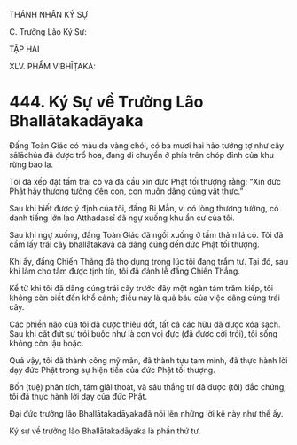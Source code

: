 THÁNH NHÂN KÝ SỰ

C. Trưởng Lão Ký Sự:

TẬP HAI

XLV. PHẨM VIBHĪṬAKA:

# 444. Ký Sự về Trưởng Lão Bhallātakadāyaka

Đấng Toàn Giác có màu da vàng chói, có ba mươi hai hảo tướng tợ như cây sālāchúa đã được trổ hoa, đang di chuyển ở phía trên chóp đỉnh của khu rừng bao la.

Tôi đã xếp đặt tấm trải cỏ và đã cầu xin đức Phật tối thượng rằng: “Xin đức Phật hãy thương tưởng đến con, con muốn dâng cúng vật thực.”

Sau khi biết được ý định của tôi, đấng Bi Mẫn, vị có lòng thương tưởng, có danh tiếng lớn lao Atthadassī đã ngự xuống khu ẩn cư của tôi.

Sau khi ngự xuống, đấng Toàn Giác đã ngồi xuống ở tấm thảm lá cỏ. Tôi đã cầm lấy trái cây bhallātakavà đã dâng cúng đến đức Phật tối thượng.

Khi ấy, đấng Chiến Thắng đã thọ dụng trong lúc tôi đang trầm tư. Tại đó, sau khi làm cho tâm được tịnh tín, tôi đã đảnh lễ đấng Chiến Thắng.

Kể từ khi tôi đã dâng cúng trái cây trước đây một ngàn tám trăm kiếp, tôi không còn biết đến khổ cảnh; điều này là quả báu của việc dâng cúng trái cây.

Các phiền não của tôi đã được thiêu đốt, tất cả các hữu đã được xóa sạch. Sau khi cắt đứt sự trói buộc như là con voi đực (đã được cởi trói), tôi sống không còn lậu hoặc.

Quả vậy, tôi đã thành công mỹ mãn, đã thành tựu tam minh, đã thực hành lời dạy đức Phật trong sự hiện tiền của đức Phật tối thượng.

Bốn (tuệ) phân tích, tám giải thoát, và sáu thắng trí đã được (tôi) đắc chứng; tôi đã thực hành lời dạy của đức Phật.

Đại đức trưởng lão Bhallātakadāyakađã nói lên những lời kệ này như thế ấy.

Ký sự về trưởng lão Bhallātakadāyaka là phần thứ tư.

